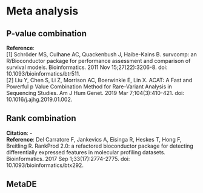# Meta analysis

## P-value combination
__Reference__:  
[1] Schröder MS, Culhane AC, Quackenbush J, Haibe-Kains B. survcomp: an R/Bioconductor package for performance assessment and comparison of survival models. Bioinformatics. 2011 Nov 15;27(22):3206-8. doi: 10.1093/bioinformatics/btr511.  
[2] Liu Y, Chen S, Li Z, Morrison AC, Boerwinkle E, Lin X. ACAT: A Fast and Powerful p Value Combination Method for Rare-Variant Analysis in Sequencing Studies. Am J Hum Genet. 2019 Mar 7;104(3):410-421. doi: 10.1016/j.ajhg.2019.01.002.  

## Rank combination
__Citation__: -  
__Reference__: Del Carratore F, Jankevics A, Eisinga R, Heskes T, Hong F, Breitling R. RankProd 2.0: a refactored bioconductor package for detecting differentially expressed features in molecular profiling datasets. Bioinformatics. 2017 Sep 1;33(17):2774-2775. doi: 10.1093/bioinformatics/btx292. 

## MetaDE
